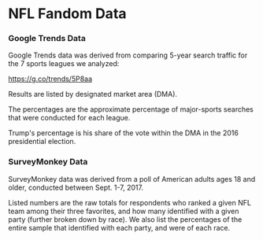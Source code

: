 # NFL Fandom Data

### Google Trends Data
Google Trends data was derived from comparing 5-year search traffic for the 7 sports leagues we analyzed:

https://g.co/trends/5P8aa

Results are listed by designated market area (DMA).

The percentages are the approximate percentage of major-sports searches that were conducted for each league.

Trump's percentage is his share of the vote within the DMA in the 2016 presidential election.

### SurveyMonkey Data

SurveyMonkey data was derived from a poll of American adults ages 18 and older, conducted between Sept. 1-7, 2017.

Listed numbers are the raw totals for respondents who ranked a given NFL team among their three favorites, and how many identified with a given party (further broken down by race). We also list the percentages of the entire sample that identified with each party, and were of each race.
